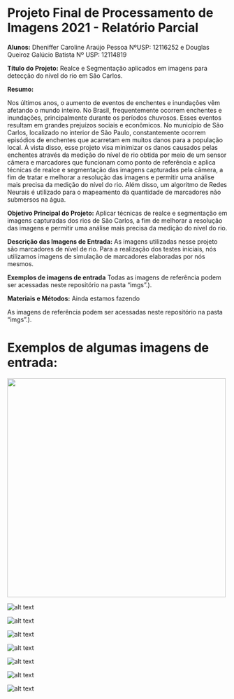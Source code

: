 # Projeto Final de Processamento de Imagens 2021 - Relatório Parcial

**Alunos:** Dheniffer Caroline Araújo Pessoa NºUSP: 12116252 e Douglas Queiroz Galúcio Batista Nº USP: 12114819

**Título do Projeto:** Realce e Segmentação aplicados em imagens para detecção do nível do rio em São Carlos.

**Resumo:**

Nos últimos anos, o aumento de eventos de enchentes e inundações vêm afetando o mundo inteiro. No Brasil, frequentemente ocorrem enchentes e inundações, principalmente durante os períodos chuvosos. Esses eventos resultam em grandes prejuízos sociais e econômicos. No município de São Carlos, localizado no interior de São Paulo, constantemente ocorrem episódios de enchentes que acarretam em muitos danos para a população local. À vista disso, esse projeto visa minimizar os danos causados pelas enchentes através da medição do nível de rio obtida por meio de um sensor câmera e marcadores que funcionam como ponto de referência e aplica técnicas de realce e segmentação das imagens capturadas pela câmera, a fim de tratar e melhorar a resolução das imagens e permitir uma análise mais precisa da medição do nível do rio. Além disso, um algoritmo de Redes Neurais é utilizado para o mapeamento da quantidade de marcadores não submersos na água.


**Objetivo Principal do Projeto:**
Aplicar técnicas de realce e segmentação em imagens capturadas dos rios de São Carlos, a fim de melhorar a resolução das imagens e permitir uma análise mais precisa da medição do nível do rio. 

**Descrição das Imagens de Entrada:**
As imagens utilizadas nesse projeto são marcadores de nível de rio. Para a realização dos testes iniciais, nós utilizamos imagens de simulação de marcadores elaboradas por nós mesmos.

**Exemplos de imagens de entrada**
Todas as imagens de referência podem ser acessadas neste repositório na pasta “imgs”.).


**Materiais e Métodos:**
Ainda estamos fazendo




As imagens de referência podem ser acessadas neste repositório na pasta “imgs”.).



# Exemplos de algumas imagens de entrada: 

<img src="https://github.com/dhenifferraujo/ImageProcessing_SCC5830-2021/blob/main/Projeto_Final/imgs/teste1.jpeg" width="500" height="500">


![alt text](https://github.com/dhenifferraujo/ImageProcessing_SCC5830-2021/blob/main/Projeto_Final/imgs/teste1.jpeg)

 
 

![alt text](https://github.com/dhenifferraujo/ImageProcessing_SCC5830-2021/blob/main/Projeto_Final/imgs/teste2.jpeg)




![alt text](https://github.com/dhenifferraujo/ImageProcessing_SCC5830-2021/blob/main/Projeto_Final/imgs/teste3.jpeg)




![alt text](https://github.com/dhenifferraujo/ImageProcessing_SCC5830-2021/blob/main/Projeto_Final/imgs/teste4.jpeg)



![alt text](https://github.com/dhenifferraujo/ImageProcessing_SCC5830-2021/blob/main/Projeto_Final/imgs/teste5.jpeg)


![alt text](https://github.com/dhenifferraujo/ImageProcessing_SCC5830-2021/blob/main/Projeto_Final/imgs/teste6.jpeg)

![alt text](https://github.com/dhenifferraujo/ImageProcessing_SCC5830-2021/blob/main/Projeto_Final/imgs/teste7.jpeg)
